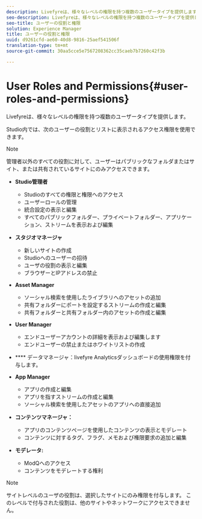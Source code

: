 ```yaml
---
description: Livefyreは、様々なレベルの権限を持つ複数のユーザータイプを提供します。
seo-description: Livefyreは、様々なレベルの権限を持つ複数のユーザータイプを提供します。
seo-title: ユーザーの役割と権限
solution: Experience Manager
title: ユーザーの役割と権限
uuid: d9261cfd-ae60-40d8-9816-25aef541506f
translation-type: tm+mt
source-git-commit: 30aa5cce5e7567208362cc35caeb7b7260c42f3b

---
```



# User Roles and Permissions{#user-roles-and-permissions}

Livefyreは、様々なレベルの権限を持つ複数のユーザータイプを提供します。

Studio内では、次のユーザーの役割とリストに表示されるアクセス権限を使用できます。

>[!NOTE]
>
>管理者以外のすべての役割に対して、ユーザーはパブリックなフォルダまたはサイト、または共有されているサイトにのみアクセスできます。

* **Studio管理者**
   * Studioのすべての権限と権限へのアクセス
   * ユーザーロールの管理
   * 統合設定の表示と編集
   * すべてのパブリックフォルダー、プライベートフォルダー、アプリケーション、ストリームを表示および編集

* **スタジオマネージャ**
   * 新しいサイトの作成
   * Studioへのユーザーの招待
   * ユーザの役割の表示と編集
   * ブラウザーとIPアドレスの禁止

* **Asset Manager**
   * ソーシャル検索を使用したライブラリへのアセットの追加
   * 共有フォルダーにポートを設定するストリームの作成と編集
   * 共有フォルダーと共有フォルダー内のアセットの作成と編集

* **User Manager**
   * エンドユーザーアカウントの詳細を表示および編集します
   * エンドユーザーの禁止またはホワイトリストの作成

* **** データマネージャ：livefyre Analyticsダッシュボードの使用権限を付与します。
* **App Manager**
   * アプリの作成と編集
   * アプリを指すストリームの作成と編集
   * ソーシャル検索を使用したアセットのアプリへの直接追加

* **コンテンツマネージャ：**
   * アプリのコンテンツページを使用したコンテンツの表示とモデレート
   * コンテンツに対するタグ、フラグ、メモおよび権限要求の追加と編集

* **モデレータ:**
   * ModQへのアクセス
   * コンテンツをモデレートする権利

>[!NOTE]
>
>サイトレベルのユーザの役割は、選択したサイトにのみ権限を付与します。 このレベルで付与された役割は、他のサイトやネットワークにアクセスできません。
